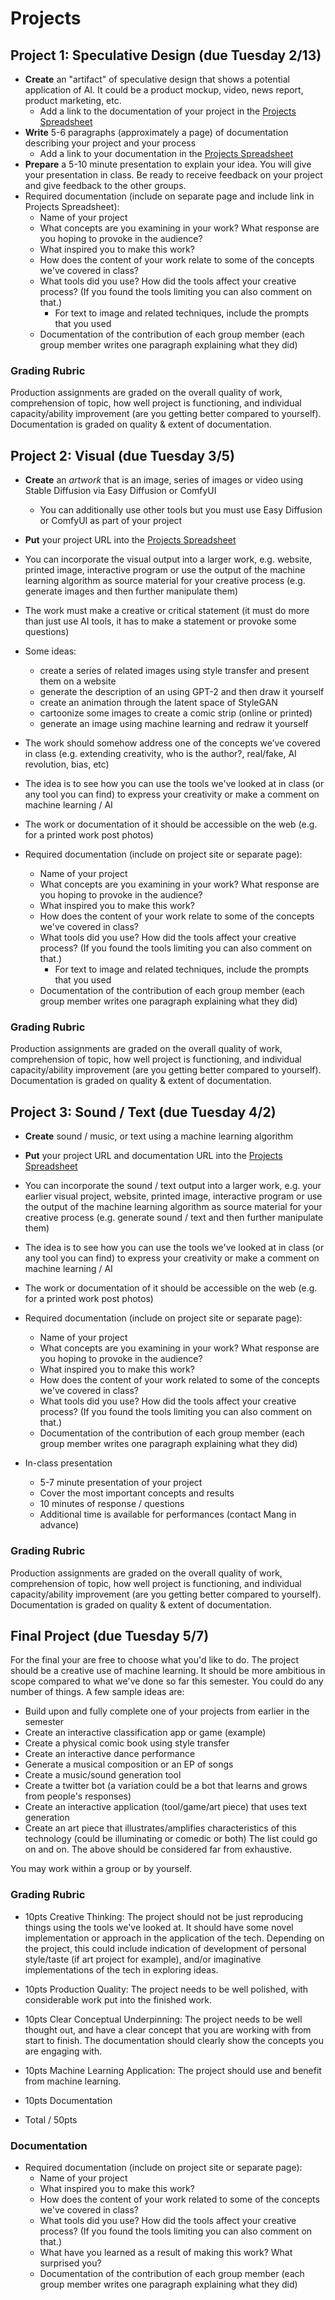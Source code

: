 # Projects

## Project 1: Speculative Design (due Tuesday 2/13)
- **Create** an "artifact" of speculative design that shows a potential application of AI. It could be a product mockup, video, news report, product marketing, etc.
  - Add a link to the documentation of your project in the [Projects Spreadsheet](https://docs.google.com/spreadsheets/d/1_eyQ4XfzGKpqMIW7FatoDbHBJSAqyPfrkKcyCI66gbI/edit?usp=sharing)
- **Write** 5-6 paragraphs (approximately a page) of documentation describing your project and your process
  - Add a link to your documentation in the [Projects Spreadsheet](https://docs.google.com/spreadsheets/d/1_eyQ4XfzGKpqMIW7FatoDbHBJSAqyPfrkKcyCI66gbI/edit?usp=sharing)
- **Prepare** a 5-10 minute presentation to explain your idea. You will give your presentation in class. Be ready to receive feedback on your project and give feedback to the other groups.
- Required documentation (include on separate page and include link in Projects Spreadsheet):
  - Name of your project
  - What concepts are you examining in your work? What response are you hoping to provoke in the audience? 
  - What inspired you to make this work?
  - How does the content of your work relate to some of the concepts we've covered in class?
  - What tools did you use? How did the tools affect your creative process? (If you found the
    tools limiting you can also comment on that.)
    - For text to image and related techniques, include the prompts that you used
  - Documentation of the contribution of each group member (each group member writes one paragraph explaining what they did)
 
### Grading Rubric

Production assignments are graded on the overall quality of work, comprehension of topic, how well project is functioning, and individual capacity/ability improvement (are you getting better compared to yourself). Documentation is graded on quality & extent of documentation.

## Project 2: Visual (due Tuesday 3/5)
- **Create** an *artwork* that is an image, series of images or video using Stable Diffusion via Easy Diffusion or ComfyUI
  - You can additionally use other tools but you must use Easy Diffusion or ComfyUI as part of your project
- **Put** your project URL into the [Projects Spreadsheet](https://docs.google.com/spreadsheets/d/1_eyQ4XfzGKpqMIW7FatoDbHBJSAqyPfrkKcyCI66gbI/edit?usp=sharing)
- You can incorporate the visual output into a larger work, e.g. website, printed image, interactive
  program or use the output of the machine learning algorithm as source material for
  your creative process (e.g. generate images and then further manipulate them)
- The work must make a creative or critical statement (it must do more than just use AI tools, it has to make a statement or provoke some questions)
- Some ideas:
  - create a series of related images using style transfer and present them on a website
  - generate the description of an using GPT-2 and then draw it yourself
  - create an animation through the latent space of StyleGAN
  - cartoonize some images to create a comic strip (online or printed)
  - generate an image using machine learning and redraw it yourself
- The work should somehow address one of the concepts we’ve covered in class (e.g. extending creativity, who is the author?, real/fake, AI revolution, bias, etc)
- The idea is to see how you can use the tools we've looked at in class (or any tool you can find)
  to express your creativity or make a comment on machine learning / AI
- The work or documentation of it should be accessible on the web (e.g. for a printed work post photos)

- Required documentation (include on project site or separate page):
  - Name of your project
  - What concepts are you examining in your work? What response are you hoping to provoke in the audience? 
  - What inspired you to make this work?
  - How does the content of your work relate to some of the concepts we've covered in class?
  - What tools did you use? How did the tools affect your creative process? (If you found the
    tools limiting you can also comment on that.)
    - For text to image and related techniques, include the prompts that you used
  - Documentation of the contribution of each group member (each group member writes one paragraph explaining what they did)

### Grading Rubric

Production assignments are graded on the overall quality of work, comprehension of topic, how well project is functioning, and individual capacity/ability improvement (are you getting better compared to yourself). Documentation is graded on quality & extent of documentation.


## Project 3: Sound / Text (due Tuesday 4/2)
- **Create** sound / music, or text using a machine learning algorithm
- **Put** your project URL and documentation URL into the [Projects Spreadsheet](https://docs.google.com/spreadsheets/d/1_eyQ4XfzGKpqMIW7FatoDbHBJSAqyPfrkKcyCI66gbI/edit?usp=sharing)
- You can incorporate the sound / text output into a larger work, e.g. your earlier visual project, website, printed image, interactive
  program or use the output of the machine learning algorithm as source material for
  your creative process (e.g. generate sound / text and then further manipulate them)
- The idea is to see how you can use the tools we've looked at in class (or any tool you can find)
  to express your creativity or make a comment on machine learning / AI
- The work or documentation of it should be accessible on the web (e.g. for a printed work post photos)

- Required documentation (include on project site or separate page):
  - Name of your project
  - What concepts are you examining in your work? What response are you hoping to provoke in the audience?
  - What inspired you to make this work?
  - How does the content of your work related to some of the concepts we've covered in class?
  - What tools did you use? How did the tools affect your creative process? (If you found the
    tools limiting you can also comment on that.)
  - Documentation of the contribution of each group member (each group member writes one paragraph explaining what they did)
    
- In-class presentation
  - 5-7 minute presentation of your project
  - Cover the most important concepts and results
  - 10 minutes of response / questions
  - Additional time is available for performances (contact Mang in advance)

### Grading Rubric

Production assignments are graded on the overall quality of work, comprehension of topic, how well project is functioning, and individual capacity/ability improvement (are you getting better compared to yourself). Documentation is graded on quality & extent of documentation.


## Final Project (due Tuesday 5/7)
For the final your are free to choose what you'd like to do. The project should be a creative use of machine learning. It should be more ambitious in scope compared to what we've done so far this semester. You could do any number of things. A few sample ideas are:

- Build upon and fully complete one of your projects from earlier in the semester
- Create an interactive classification app or game (example)
- Create a physical comic book using style transfer
- Create an interactive dance performance
- Generate a musical composition or an EP of songs
- Create a music/sound generation tool
- Create a twitter bot (a variation could be a bot that learns and grows from people's responses)
- Create an interactive application (tool/game/art piece) that uses text generation
- Create an art piece that illustrates/amplifies characteristics of this technology (could be illuminating or comedic or both)
The list could go on and on. The above should be considered far from exhaustive.

You may work within a group or by yourself.

### Grading Rubric
- 10pts Creative Thinking: The project should not be just reproducing things using the tools we've looked at. It should have some novel implementation or approach in the application of the tech. Depending on the project, this could include indication of development of personal style/taste (if art project for example), and/or imaginative implementations of the tech in exploring ideas.

- 10pts Production Quality: The project needs to be well polished, with considerable work put into the finished work.

- 10pts Clear Conceptual Underpinning: The project needs to be well thought out, and have a clear concept that you are working with from start to finish. The documentation should clearly show the concepts you are engaging with.

- 10pts Machine Learning Application: The project should use and benefit from machine learning.
- 10pts Documentation
- Total / 50pts

### Documentation
- Required documentation (include on project site or separate page):
  - Name of your project
  - What inspired you to make this work?
  - How does the content of your work related to some of the concepts we've covered in class?
  - What tools did you use? How did the tools affect your creative process? (If you found the tools limiting you can also comment on that.)
  - What have you learned as a result of making this work? What surprised you?
  - Documentation of the contribution of each group member (each group member writes one paragraph explaining what they did)
